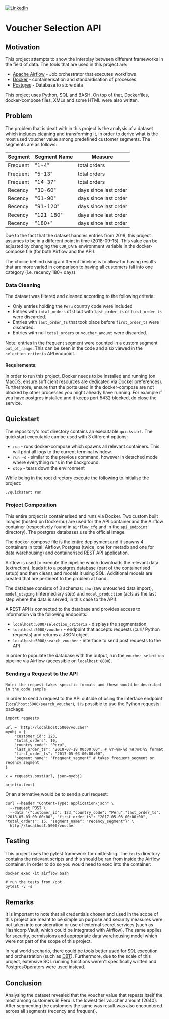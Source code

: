 [![LinkedIn](https://img.shields.io/badge/LinkedIn-0077B5?style=for-the-badge&logo=linkedin&logoColor=white)](https://www.linkedin.com/in/david-ohayon-907b85138/)
# Voucher Selection API
## Motivation
This project attempts to show the interplay between different frameworks in the field of data. The tools that are used in this project are:
* [Apache Airflow](https://airflow.apache.org/) - Job orchestrator that executes workflows
* [Docker](https://www.docker.com/) - containerisation and standardisation of processes
* [Postgres](https://www.postgresql.org/) - Database to store data

This project uses Python, SQL and BASH. On top of that, Dockerfiles, docker-compose files, XMLs and some HTML were also 
written.

## Problem
The problem that is dealt with in this project is the analysis of a dataset which includes cleaning and transforming it,
in order to derive what is the most used voucher value among predefined customer segments.
The segments are as follows:

|   Segment      | Segment Name | Measure |
| ------------ | ------------------------- | ------------------------ |
| Frequent    | "1-4"                | total orders                |
| Frequent    | "5-13"                | total orders               |
| Frequent    | "14-37"              | total orders                |
| Recency     | "30-60"              | days since last order       |
| Recency     | "61-90"              | days since last order       |
| Recency     | "91-120"             | days since last order       |
| Recency     | "121-180"            | days since last order       |
| Recency     | "180+"               | days since last order       |

Due to the fact that the dataset handles entries from 2018, this project assumes to be in a different point in time (2018-09-15).
This value can be adjusted by changing the `CUR_DATE` environment variable in the docker-compose file (for both Airflow and the API).

The choice behind using a different timeline is to allow for having results that are more varied in comparison to having all
customers fall into one category (i.e. recency 180+ days). 

### Data Cleaning
The dataset was filtered and cleaned according to the following criteria:
* Only entries holding the `Peru` country code were included
* Entries with `total_orders` of 0 but with `last_order_ts` or `first_order_ts` were discarded.
* Entries with `last_order_ts` that took place before `first_order_ts` were discarded.
* Entries with null `total_orders` or `voucher_amount` were discarded.

Note: entries in the frequent segment were counted in a custom segment `out_of_range`. This
can be seen in the code and also viewed in the `selection_criteria` API endpoint. 


#### Requirements:
In order to run this project, Docker needs to be installed and running (on MacOS, ensure sufficient resources are
dedicated via Docker preferences). Furthermore,
ensure that the ports used in the docker-compose are not blocked by other processes you might
already have running. For example if you have postgres installed and it keeps port 5432 blocked, do close the service. 

## Quickstart  
The repository's root directory contains an executable `quickstart`.
The quickstart executable can be used with 3 different options:
* `run` - runs docker-compose which spawns all relevant containers. This will print all logs to the current terminal 
window.
* `run -d` - similar to the previous command, however in detached mode where everything runs in the background.
* `stop` - tears down the environment

While being in the root directory execute the following to initialise the project:
```
./quickstart run
```

### Project Composition
This entire project is containerised and runs via Docker. Two custom built images (hosted on Dockerhu) are used
for the API container and the Airflow container (respectively found in `airflow_cfg` and in the `api_endpoint` directory). 
The postgres databases use the official image.

The docker-compose file is the entire deployment and it spawns 4 containers in total: Airflow, Postgres (twice, one for
metadb and one for data warehousing) and containerised REST API application.


Airflow is used to execute the pipeline which downloads the relevant data (extraction),
loads it to a postgres database (part of the containerised setup) and then cleans and models it using SQL.
Additional models are created that are pertinent to the problem at hand.

The database consists of 3 schemas: `raw` (raw untouched data import), `model_staging` (intermediary step) and 
`model_production` (acts as the last step where the data is served, in this case to the API).

A REST API is connected to the database and provides access to information via the following endpoints:
* `localhost:5000/selection_criteria` - displays the segmentation
* `localhost:5000/voucher` - endpoint that accepts requests (curl/ Python requests) and returns a JSON object
* `localhost:5000/search_voucher` - interface to send post requests to the API

In order to populate the database with the output, run the `voucher_selection` pipeline via Airflow (accessible on `localhost:8080`).

### Sending a Request to the API
`Note: the request takes specific formats and these would be described in the code sample`

In order to send a request to the API outside of using the interface endpoint (`localhost:5000/search_voucher`), it is 
possible to use the Python requests package:

```
import requests

url = 'http://localhost:5000/voucher'
myobj = {
    "customer_id": 123, 
    "total_orders": 10, 
    "country_code": "Peru",
    "last_order_ts": "2018-07-18 00:00:00", # %Y-%m-%d %H:%M:%S format
    "first_order_ts": "2017-05-03 00:00:00",
    "segment_name": "frequent_segment" # takes frequent_segment or recency_segment
}

x = requests.post(url, json=myobj)

print(x.text)
```

Or an alternative would be to send a curl request:
```
curl --header "Content-Type: application/json" \
  --request POST \
  --data '{"customer_id": 123,"country_code": "Peru","last_order_ts": "2018-05-03 00:00:00", "first_order_ts": "2017-05-03 00:00:00", "total_orders": 15, "segment_name": "recency_segment"}' \
  http://localhost:5000/voucher
```


 

## Testing
This project uses the pytest framework for unittesting. 
The `tests` directory contains the relevant scripts and this should be ran from inside the Airflow container.
In order to do so you would need to exec into the container:
```
docker exec -it airflow bash

# run the tests from /opt
pytest -v -s
``` 

## Remarks
It is important to note that all credentials chosen and used in the scope of this project are meant
to be simple on purpose and security measures were not taken into consideration or use of external
secret services (such as Hashicorp Vault, which could be integrated with Airflow). The same applies
for security, permissions and appropriate data warehousing model which were not part of the scope of 
this project.

In real world scenario, there could be tools better used for SQL execution and orchestration 
(such as [DBT](https://www.getdbt.com/)). Furthermore, due to the scale of this project, extensive SQL running functions
weren't specifically written and PostgresOperators were used instead.

## Conclusion
Analysing the dataset revealed that the voucher value that repeats itself the most
among customers in Peru is the lowest tier voucher amount (2640). After segmenting the customers
the same was result was also encountered across all segments (recency and frequent).  

